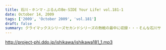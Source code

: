 ```yaml
---
title: 石川・ホンマ・ぶるんのBe-SIDE Your Life! vol.181-1
date: October 14, 2009
tags: ['2009', 'October 2009', 'vol.181']
draft: false
summary: クライマックスシリーズセカンドシリーズの熱戦の最中に収録・・・そんな石川サン・ホンマサンも野球に興じていたようで・・・NAMAE
---
```


http://project-phi.ddo.jp/ishikawa/ishikawa181_1.mp3